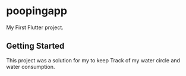 # poopingapp

My First Flutter project.

## Getting Started

This project was a solution for my to keep Track of my water circle and water consumption.
